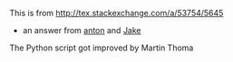 This is from
http://tex.stackexchange.com/a/53754/5645

- an answer from [anton](http://tex.stackexchange.com/users/14063/anton)
and [Jake](http://tex.stackexchange.com/users/2552/jake)

The Python script got improved by Martin Thoma
